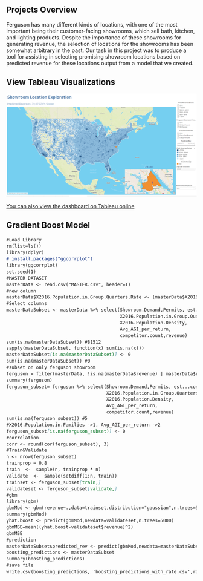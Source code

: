 ## Projects Overview

Ferguson has many different kinds of locations, with one of the most important being their customer-facing showrooms, which sell bath, kitchen, and lighting products. Despite the importance of these showrooms for generating revenue, the selection of locations for the showrooms has been somewhat arbitrary in the past.
Our task in this project was to produce a tool for assisting in selecting promising showroom locations based on predicted revenue for these locations output from a model that we created.


## View Tableau Visualizations

![ShowRooms Sample](images/HXH-WbrQ.png)

[You can also view the dashboard on Tableau online](https://public.tableau.com/profile/zhongyi1091#!/vizhome/Ferguson_Tool_final/ShowroomSelection?publish=yes)

## Gradient Boost Model 

```markdown
#Load Library
rm(list=ls())
library(dplyr)
# install.packages("ggcorrplot")
library(ggcorrplot)
set.seed(1)
#MASTER DATASET
masterData <- read.csv("MASTER.csv", header=T)
#new column
masterData$X2016.Population.in.Group.Quarters.Rate <- (masterData$X2016.Population.in.Group.Quarters / masterData$X2016.Total.Population) * 100
#Select columns
masterDataSubset <- masterData %>% select(Showroom.Demand,Permits, est...constr.bus, 
                                          X2016.Population.in.Group.Quarters,
                                          X2016.Population.Density,
                                          Avg_AGI_per_return, 
                                          competitor.count,revenue)
sum(is.na(masterDataSubset)) #81512
sapply(masterDataSubset, function(x) sum(is.na(x)))
masterDataSubset[is.na(masterDataSubset)] <- 0
sum(is.na(masterDataSubset)) #0
#subset on only ferguson showroom
ferguson = filter(masterData, !is.na(masterData$revenue) | masterData$revenue != "")
summary(ferguson)
ferguson_subset= ferguson %>% select(Showroom.Demand,Permits, est...constr.bus, 
                                     X2016.Population.in.Group.Quarters,
                                     X2016.Population.Density,
                                     Avg_AGI_per_return, 
                                     competitor.count,revenue)
sum(is.na(ferguson_subset)) #5
#X2016.Population.in.Families ->1, Avg_AGI_per_return ->2
ferguson_subset[is.na(ferguson_subset)] <- 0
#correlation
corr <- round(cor(ferguson_subset), 3) 
#Train&Validate
n <- nrow(ferguson_subset)
trainprop = 0.8
train  <-  sample(n, trainprop * n)
validate  <-  sample(setdiff(1:n, train)) 
trainset <- ferguson_subset[train,]
validateset <- ferguson_subset[validate,]
#gbm
library(gbm)
gbmMod <- gbm(revenue~.,data=trainset,distribution="gaussian",n.trees=5000,interaction.depth=4)
summary(gbmMod)
yhat.boost <- predict(gbmMod,newdata=validateset,n.trees=5000)
gbmMSE=mean((yhat.boost-validateset$revenue)^2)
gbmMSE
#prediction
masterDataSubset$predicted_rev <- predict(gbmMod,newdata=masterDataSubset,n.trees=5000)
boosting_predictions <- masterDataSubset
summary(boosting_predictions)
#save file 
write.csv(boosting_predictions, 'boosting_predictions_with_rate.csv',row.names = F)

```


